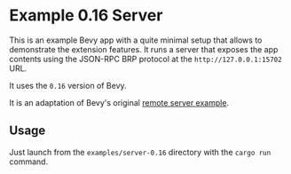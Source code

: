# Example 0.16 Server

This is an example Bevy app with a quite minimal setup that allows to demonstrate the extension features. It runs a server that exposes the app contents using the JSON-RPC BRP protocol at the `http://127.0.0.1:15702` URL.

It uses the `0.16` version of Bevy.

It is an adaptation of Bevy's original [remote server example](https://raw.githubusercontent.com/bevyengine/bevy/refs/tags/v0.16.0/examples/remote/server.rs).

## Usage

Just launch from the `examples/server-0.16` directory with the `cargo run` command.
